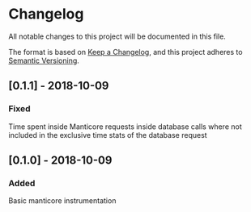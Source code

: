# Changelog
All notable changes to this project will be documented in this file.

The format is based on [Keep a Changelog](https://keepachangelog.com/en/1.0.0/),
and this project adheres to [Semantic Versioning](https://semver.org/spec/v2.0.0.html).

## [0.1.1] - 2018-10-09
### Fixed
Time spent inside Manticore requests inside database calls where not included in the exclusive time stats of the database request

## [0.1.0] - 2018-10-09
### Added
Basic manticore instrumentation
